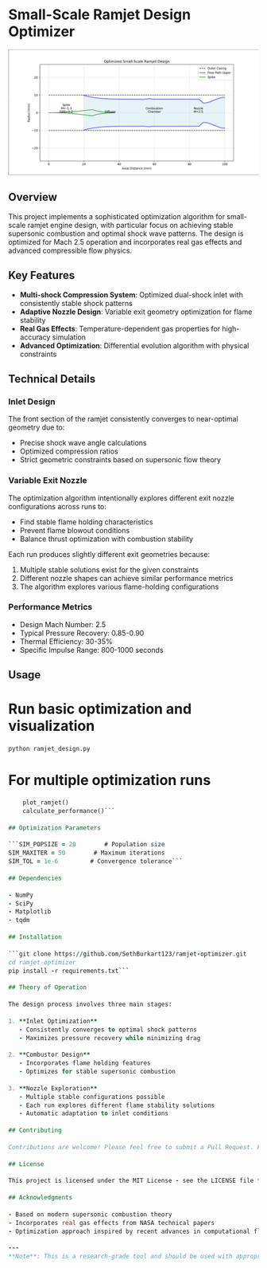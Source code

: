 # Small-Scale Ramjet Design Optimizer

![Ramjet Design](docs/ramjet_diagram.png)

## Overview

This project implements a sophisticated optimization algorithm for small-scale ramjet engine design, with particular focus on achieving stable supersonic combustion and optimal shock wave patterns. The design is optimized for Mach 2.5 operation and incorporates real gas effects and advanced compressible flow physics.

## Key Features

- **Multi-shock Compression System**: Optimized dual-shock inlet with consistently stable shock patterns
- **Adaptive Nozzle Design**: Variable exit geometry optimization for flame stability
- **Real Gas Effects**: Temperature-dependent gas properties for high-accuracy simulation
- **Advanced Optimization**: Differential evolution algorithm with physical constraints

## Technical Details

### Inlet Design
The front section of the ramjet consistently converges to near-optimal geometry due to:
- Precise shock wave angle calculations
- Optimized compression ratios
- Strict geometric constraints based on supersonic flow theory

### Variable Exit Nozzle
The optimization algorithm intentionally explores different exit nozzle configurations across runs to:
- Find stable flame holding characteristics
- Prevent flame blowout conditions
- Balance thrust optimization with combustion stability

Each run produces slightly different exit geometries because:
1. Multiple stable solutions exist for the given constraints
2. Different nozzle shapes can achieve similar performance metrics
3. The algorithm explores various flame-holding configurations

### Performance Metrics

- Design Mach Number: 2.5
- Typical Pressure Recovery: 0.85-0.90
- Thermal Efficiency: 30-35%
- Specific Impulse Range: 800-1000 seconds

## Usage 

# Run basic optimization and visualization
```python ramjet_design.py```

# For multiple optimization runs
```for i in range(5):
    plot_ramjet()
    calculate_performance()```

## Optimization Parameters

```SIM_POPSIZE = 20        # Population size
SIM_MAXITER = 50        # Maximum iterations
SIM_TOL = 1e-6         # Convergence tolerance```

## Dependencies

- NumPy
- SciPy
- Matplotlib
- tqdm

## Installation

```git clone https://github.com/SethBurkart123/ramjet-optimizer.git
cd ramjet-optimizer
pip install -r requirements.txt```

## Theory of Operation

The design process involves three main stages:

1. **Inlet Optimization**
   - Consistently converges to optimal shock patterns
   - Maximizes pressure recovery while minimizing drag

2. **Combustor Design**
   - Incorporates flame holding features
   - Optimizes for stable supersonic combustion

3. **Nozzle Exploration**
   - Multiple stable configurations possible
   - Each run explores different flame stability solutions
   - Automatic adaptation to inlet conditions

## Contributing

Contributions are welcome! Please feel free to submit a Pull Request. For major changes, please open an issue first to discuss what you would like to change.

## License

This project is licensed under the MIT License - see the LICENSE file for details.

## Acknowledgments

- Based on modern supersonic combustion theory
- Incorporates real gas effects from NASA technical papers
- Optimization approach inspired by recent advances in computational fluid dynamics

---
**Note**: This is a research-grade tool and should be used with appropriate understanding of supersonic flow physics and ramjet operation principles.
